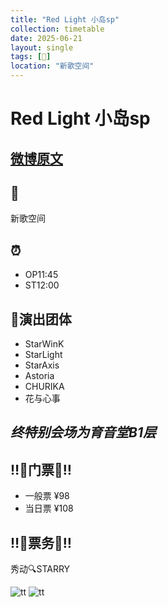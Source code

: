```yaml
---
title: "Red Light 小岛sp"
collection: timetable
date: 2025-06-21
layout: single
tags: [🎂]
location: "新歌空间"
---
```


# Red Light 小岛sp

## [微博原文](https://weibo.com/7857163280/PwZxuquH4)


## 📍
新歌空间
## ⏰
- OP11:45
- ST12:00

## 💃演出团体
- StarWinK
- StarLight
- StarAxis
- Astoria
- CHURIKA
- 花与心事
## *终特别会场为育音堂B1层*

## ‼🎫门票🎫‼
- 一般票 ¥98
- 当日票 ¥108

## ‼🎫票务🎫‼
秀动🔍STARRY ​

![tt](/timetable/2025/06/21/10.jpg)
![tt](/timetable/2025/06/21/11.jpg)